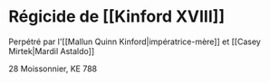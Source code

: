 # Régicide de [[Kinford XVIII]]

Perpétré par l'[[Mallun Quinn Kinford|impératrice-mère]] et [[Casey Mirtek|Mardil Astaldo]]

28 Moissonnier, KE 788